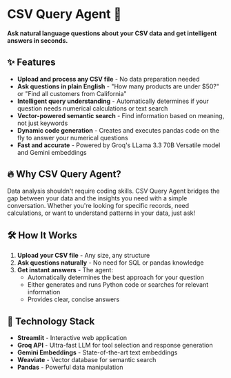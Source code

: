 # CSV Query Agent 🚀

**Ask natural language questions about your CSV data and get intelligent answers in seconds.**

## ✨ Features

- **Upload and process any CSV file** - No data preparation needed
- **Ask questions in plain English** - "How many products are under $50?" or "Find all customers from California"
- **Intelligent query understanding** - Automatically determines if your question needs numerical calculations or text search
- **Vector-powered semantic search** - Find information based on meaning, not just keywords
- **Dynamic code generation** - Creates and executes pandas code on the fly to answer your numerical questions
- **Fast and accurate** - Powered by Groq's LLama 3.3 70B Versatile model and Gemini embeddings

## 🔥 Why CSV Query Agent?

Data analysis shouldn't require coding skills. CSV Query Agent bridges the gap between your data and the insights you need with a simple conversation. Whether you're looking for specific records, need calculations, or want to understand patterns in your data, just ask!

## 🛠️ How It Works

1. **Upload your CSV file** - Any size, any structure
2. **Ask questions naturally** - No need for SQL or pandas knowledge
3. **Get instant answers** - The agent:
   - Automatically determines the best approach for your question
   - Either generates and runs Python code or searches for relevant information
   - Provides clear, concise answers

## 🧠 Technology Stack

- **Streamlit** - Interactive web application
- **Groq API** - Ultra-fast LLM for tool selection and response generation
- **Gemini Embeddings** - State-of-the-art text embeddings
- **Weaviate** - Vector database for semantic search
- **Pandas** - Powerful data manipulation